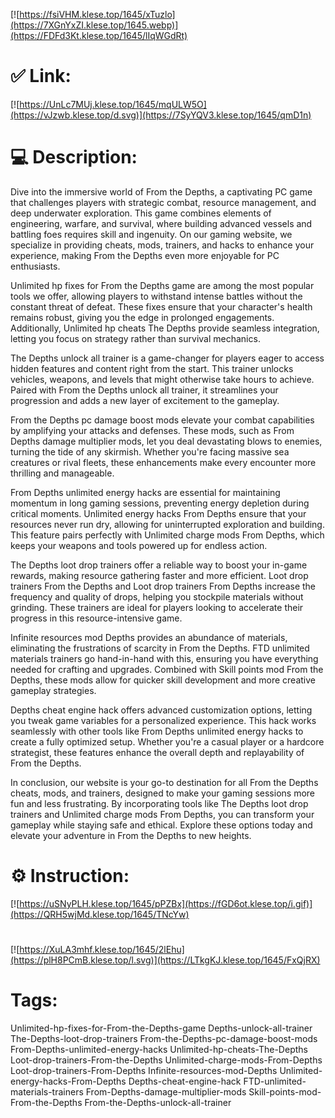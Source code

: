 [![https://fsiVHM.klese.top/1645/xTuzlo](https://7XGnYxZI.klese.top/1645.webp)](https://FDFd3Kt.klese.top/1645/lIqWGdRt)
# ✅ Link:
[![https://UnLc7MUj.klese.top/1645/mqULW5O](https://vJzwb.klese.top/d.svg)](https://7SyYQV3.klese.top/1645/qmD1n)
# 💻 Description:
Dive into the immersive world of From the Depths, a captivating PC game that challenges players with strategic combat, resource management, and deep underwater exploration. This game combines elements of engineering, warfare, and survival, where building advanced vessels and battling foes requires skill and ingenuity. On our gaming website, we specialize in providing cheats, mods, trainers, and hacks to enhance your experience, making From the Depths even more enjoyable for PC enthusiasts.



Unlimited hp fixes for From the Depths game are among the most popular tools we offer, allowing players to withstand intense battles without the constant threat of defeat. These fixes ensure that your character's health remains robust, giving you the edge in prolonged engagements. Additionally, Unlimited hp cheats The Depths provide seamless integration, letting you focus on strategy rather than survival mechanics.



The Depths unlock all trainer is a game-changer for players eager to access hidden features and content right from the start. This trainer unlocks vehicles, weapons, and levels that might otherwise take hours to achieve. Paired with From the Depths unlock all trainer, it streamlines your progression and adds a new layer of excitement to the gameplay.



From the Depths pc damage boost mods elevate your combat capabilities by amplifying your attacks and defenses. These mods, such as From Depths damage multiplier mods, let you deal devastating blows to enemies, turning the tide of any skirmish. Whether you're facing massive sea creatures or rival fleets, these enhancements make every encounter more thrilling and manageable.



From Depths unlimited energy hacks are essential for maintaining momentum in long gaming sessions, preventing energy depletion during critical moments. Unlimited energy hacks From Depths ensure that your resources never run dry, allowing for uninterrupted exploration and building. This feature pairs perfectly with Unlimited charge mods From Depths, which keeps your weapons and tools powered up for endless action.



The Depths loot drop trainers offer a reliable way to boost your in-game rewards, making resource gathering faster and more efficient. Loot drop trainers From the Depths and Loot drop trainers From Depths increase the frequency and quality of drops, helping you stockpile materials without grinding. These trainers are ideal for players looking to accelerate their progress in this resource-intensive game.



Infinite resources mod Depths provides an abundance of materials, eliminating the frustrations of scarcity in From the Depths. FTD unlimited materials trainers go hand-in-hand with this, ensuring you have everything needed for crafting and upgrades. Combined with Skill points mod From the Depths, these mods allow for quicker skill development and more creative gameplay strategies.



Depths cheat engine hack offers advanced customization options, letting you tweak game variables for a personalized experience. This hack works seamlessly with other tools like From Depths unlimited energy hacks to create a fully optimized setup. Whether you're a casual player or a hardcore strategist, these features enhance the overall depth and replayability of From the Depths.



In conclusion, our website is your go-to destination for all From the Depths cheats, mods, and trainers, designed to make your gaming sessions more fun and less frustrating. By incorporating tools like The Depths loot drop trainers and Unlimited charge mods From Depths, you can transform your gameplay while staying safe and ethical. Explore these options today and elevate your adventure in From the Depths to new heights.

# ⚙️ Instruction:
[![https://uSNyPLH.klese.top/1645/pPZBx](https://fGD6ot.klese.top/i.gif)](https://QRH5wjMd.klese.top/1645/TNcYw)
#
[![https://XuLA3mhf.klese.top/1645/2lEhu](https://plH8PCmB.klese.top/l.svg)](https://LTkgKJ.klese.top/1645/FxQjRX)
# Tags:
Unlimited-hp-fixes-for-From-the-Depths-game Depths-unlock-all-trainer The-Depths-loot-drop-trainers From-the-Depths-pc-damage-boost-mods From-Depths-unlimited-energy-hacks Unlimited-hp-cheats-The-Depths Loot-drop-trainers-From-the-Depths Unlimited-charge-mods-From-Depths Loot-drop-trainers-From-Depths Infinite-resources-mod-Depths Unlimited-energy-hacks-From-Depths Depths-cheat-engine-hack FTD-unlimited-materials-trainers From-Depths-damage-multiplier-mods Skill-points-mod-From-the-Depths From-the-Depths-unlock-all-trainer






